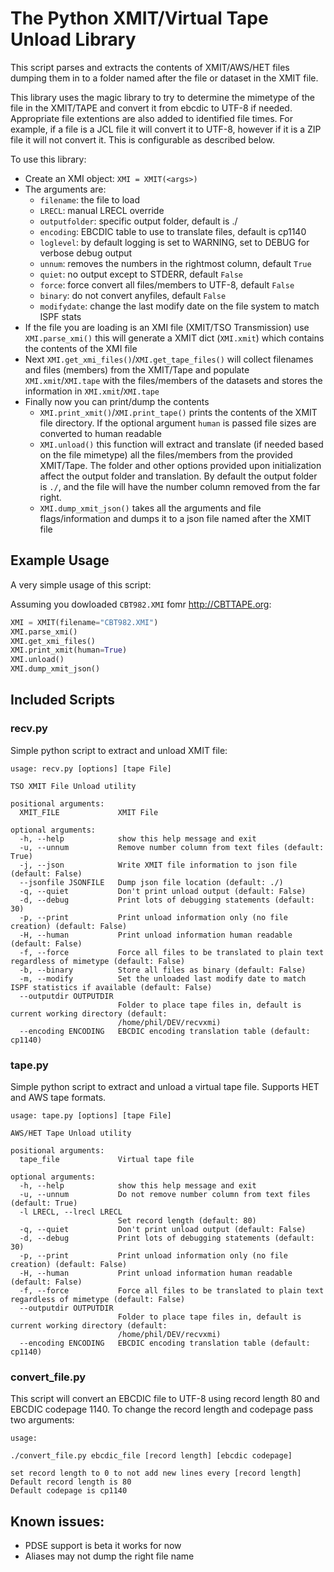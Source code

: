 # The Python XMIT/Virtual Tape Unload Library

This script parses and extracts the contents of XMIT/AWS/HET files dumping them in to a folder named after the file or dataset in the XMIT file.

This library uses the magic library to try to determine the mimetype of the file in the XMIT/TAPE and convert it from ebcdic to UTF-8 if needed. Appropriate file extentions are also added to identified file times. For example, if a file is a JCL file it will convert it to UTF-8, however if it is a ZIP file it will not convert it. This is configurable as described below.

To use this library:
- Create an XMI object: `XMI = XMIT(<args>)`
- The arguments are:
   - `filename`: the file to load
   - `LRECL`: manual LRECL override
   - `outputfolder`: specific output folder, default is ./
   - `encoding`: EBCDIC table to use to translate files, default is cp1140
   - `loglevel`: by default logging is set to WARNING, set to DEBUG for verbose debug output
   - `unnum`: removes the numbers in the rightmost column, default `True`
   - `quiet`: no output except to STDERR, default `False`
   - `force`: force convert all files/members to UTF-8, default `False`
   - `binary`: do not convert anyfiles, default `False`
   - `modifydate`: change the last modify date on the file system to match ISPF stats
- If the file you are loading is an XMI file (XMIT/TSO Transmission) use `XMI.parse_xmi()` this will generate a XMIT dict (`XMI.xmit`) which contains the contents of the XMI file
- Next `XMI.get_xmi_files()`/`XMI.get_tape_files()` will collect filenames and files (members) from the XMIT/Tape and populate `XMI.xmit`/`XMI.tape` with the files/members of the datasets and stores the information in `XMI.xmit`/`XMI.tape`
- Finally now you can print/dump the contents
   - `XMI.print_xmit()`/`XMI.print_tape()` prints the contents of the XMIT file directory. If the optional argument `human` is passed file sizes are converted to human readable
   - `XMI.unload()` this function will extract and translate (if needed based on the file mimetype) all the files/members from the provided XMIT/Tape. The folder and other options provided upon initialization affect the output folder and translation. By default the output folder is `./`, and the file will have the number column removed from the far right.
   - `XMI.dump_xmit_json()` takes all the arguments and file flags/information and dumps it to a json file named after the XMIT file

## Example Usage

A very simple usage of this script:

Assuming you dowloaded `CBT982.XMI` fomr http://CBTTAPE.org:

```python
XMI = XMIT(filename="CBT982.XMI")
XMI.parse_xmi()
XMI.get_xmi_files()
XMI.print_xmit(human=True)
XMI.unload()
XMI.dump_xmit_json()
```

## Included Scripts

### recv.py

Simple python script to extract and unload XMIT file:

```
usage: recv.py [options] [tape File]

TSO XMIT File Unload utility

positional arguments:
  XMIT_FILE             XMIT File

optional arguments:
  -h, --help            show this help message and exit
  -u, --unnum           Remove number column from text files (default: True)
  -j, --json            Write XMIT file information to json file (default: False)
  --jsonfile JSONFILE   Dump json file location (default: ./)
  -q, --quiet           Don't print unload output (default: False)
  -d, --debug           Print lots of debugging statements (default: 30)
  -p, --print           Print unload information only (no file creation) (default: False)
  -H, --human           Print unload information human readable (default: False)
  -f, --force           Force all files to be translated to plain text regardless of mimetype (default: False)
  -b, --binary          Store all files as binary (default: False)
  -m, --modify          Set the unloaded last modify date to match ISPF statistics if available (default: False)
  --outputdir OUTPUTDIR
                        Folder to place tape files in, default is current working directory (default:
                        /home/phil/DEV/recvxmi)
  --encoding ENCODING   EBCDIC encoding translation table (default: cp1140)
```

### tape.py

Simple python script to extract and unload a virtual tape file. Supports HET and AWS tape formats.

```
usage: tape.py [options] [tape File]

AWS/HET Tape Unload utility

positional arguments:
  tape_file             Virtual tape file

optional arguments:
  -h, --help            show this help message and exit
  -u, --unnum           Do not remove number column from text files (default: True)
  -l LRECL, --lrecl LRECL
                        Set record length (default: 80)
  -q, --quiet           Don't print unload output (default: False)
  -d, --debug           Print lots of debugging statements (default: 30)
  -p, --print           Print unload information only (no file creation) (default: False)
  -H, --human           Print unload information human readable (default: False)
  -f, --force           Force all files to be translated to plain text regardless of mimetype (default: False)
  --outputdir OUTPUTDIR
                        Folder to place tape files in, default is current working directory (default:
                        /home/phil/DEV/recvxmi)
  --encoding ENCODING   EBCDIC encoding translation table (default: cp1140)
```

### convert_file.py

This script will convert an EBCDIC file to UTF-8 using record length 80 and EBCDIC codepage 1140. To change the record length and codepage pass two arguments:

```
usage:

./convert_file.py ebcdic_file [record length] [ebcdic codepage]

set record length to 0 to not add new lines every [record length]
Default record length is 80
Default codepage is cp1140
```

## Known issues:

* PDSE support is beta it works for now
* Aliases may not dump the right file name


